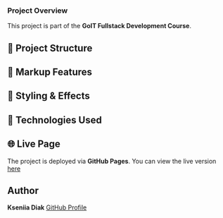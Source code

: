 ### Project Overview

This project is part of the **GoIT Fullstack Development Course**. 

## 📁 Project Structure

## 🧩 Markup Features

## 🎨 Styling & Effects

## 🔧 Technologies Used

## 🌐 Live Page

The project is deployed via **GitHub Pages**. You can view the live version [here](https://kseniia-diak.github.io/goit-hw-05/)

## Author

**Kseniia Diak** [GitHub Profile](https://github.com/Kseniia-Diak/)
